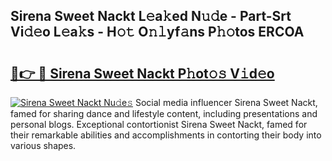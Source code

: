 ## Sirena Sweet Nackt L𝚎a𝚔ed N𝚞𝚍e - Part-Srt Vi𝚍𝚎o L𝚎a𝚔s - H𝚘𝚝 O𝚗𝚕yf𝚊ns P𝚑𝚘tos ERCOA

# <h2><a href="http://kf351a.oniu.top/?m=Sirena+Sweet+Nackt">🔗👉 🔴 Sirena Sweet Nackt P𝚑ot𝚘𝚜 V𝚒d𝚎o</a></h2>

[![Sirena Sweet Nackt Nu𝚍e𝚜](https://i.imgur.com/0qMVB7G.gif)](http://kf351a.oniu.top/?m=Sirena+Sweet+Nackt)
Social media influencer Sirena Sweet Nackt, famed for sharing dance and lifestyle content, including presentations and personal blogs. Exceptional contortionist Sirena Sweet Nackt, famed for their remarkable abilities and accomplishments in contorting their body into various shapes.  
